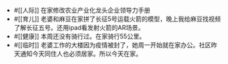 - #[[人际]] 在家修改农业产业化龙头企业领导力手册
- #[[育儿]] 老婆和麻豆在家拼了长征5号运载火箭的模型，晚上我给麻豆找视频了解长征五号。还用ipad看发射火箭的AR场景。
- #[[健康]] 本周还没有骑行过。在家骑行55公里。
- #[[临时]] 老婆工作的大楼因为疫情被封了，她周一开始就在家办公。社区昨天通知今天同住人也必须居家。所以今天在家。
